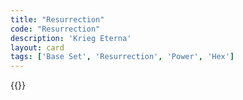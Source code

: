 ```yaml
---
title: "Resurrection"
code: "Resurrection"
description: 'Krieg Eterna'
layout: card
tags: ['Base Set', 'Resurrection', 'Power', 'Hex']
---
```

{{<card-detail-page title="Resurrection" artwork="Joan of Arc by John Everett Millais (1865)" />}}